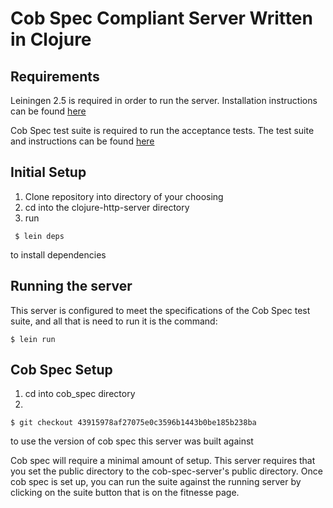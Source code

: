 # Cob Spec Compliant Server Written in Clojure

## Requirements 
Leiningen 2.5 is required in order to run the server. Installation instructions can be found [here](http://leiningen.org/)

Cob Spec test suite is required to run the acceptance tests. The test suite and instructions can be found [here](https://github.com/8thlight/cob_spec)

## Initial Setup
1. Clone repository into directory of your choosing
2. cd into the clojure-http-server directory
3. run 
```
 $ lein deps
 ```
to install dependencies

## Running the server
This server is configured to meet the specifications of the Cob Spec test suite, and all that is need to run it is the command:
```
$ lein run
```
## Cob Spec Setup
1. cd into cob_spec directory 
2. 
```
$ git checkout 43915978af27075e0c3596b1443b0be185b238ba
```
to use the version of cob spec this server was built against

Cob spec will require a minimal amount of setup.  This server requires that you set the public directory to the cob-spec-server's public directory. Once cob spec is set up, you can run the
suite against the running server by clicking on the suite button that is on the fitnesse
page.
